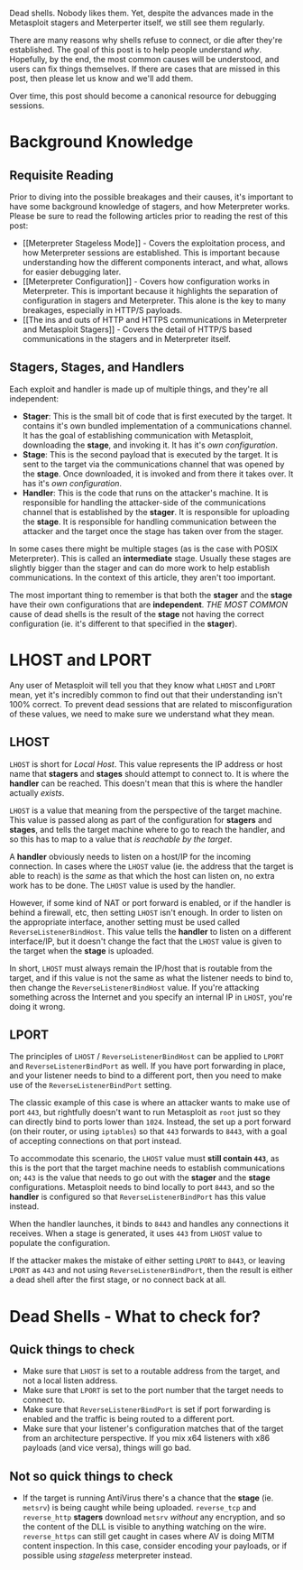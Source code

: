Dead shells. Nobody likes them. Yet, despite the advances made in the Metasploit stagers and Meterperter itself, we still see them regularly.

There are many reasons why shells refuse to connect, or die after they're established. The goal of this post is to help people understand _why_. Hopefully, by the end, the most common causes will be understood, and users can fix things themselves. If there are cases that are missed in this post, then please let us know and we'll add them.

Over time, this post should become a canonical resource for debugging sessions.

# Background Knowledge

## Requisite Reading

Prior to diving into the possible breakages and their causes, it's important to have some background knowledge of stagers, and how Meterpreter works. Please be sure to read the following articles prior to reading the rest of this post:

* [[Meterpreter Stageless Mode]] - Covers the exploitation process, and how Meterpreter sessions are established. This is important because understanding how the different components interact, and what, allows for easier debugging later.
* [[Meterpreter Configuration]] - Covers how configuration works in Meterpreter. This is important because it highlights the separation of configuration in stagers and Meterpreter. This alone is the key to many breakages, especially in HTTP/S payloads.
* [[The ins and outs of HTTP and HTTPS communications in Meterpreter and Metasploit Stagers]] - Covers the detail of HTTP/S based communications in the stagers and in Meterpreter itself.

## Stagers, Stages, and Handlers

Each exploit and handler is made up of multiple things, and they're all independent:

* **Stager**: This is the small bit of code that is first executed by the target. It contains it's own bundled implementation of a communications channel. It has the goal of establishing communication with Metasploit, downloading the **stage**, and invoking it. It has it's _own configuration_.
* **Stage**: This is the second payload that is executed by the target. It is sent to the target via the communications channel that was opened by the **stage**. Once downloaded, it is invoked and from there it takes over. It has it's _own configuration_.
* **Handler**: This is the code that runs on the attacker's machine. It is responsible for handling the attacker-side of the communications channel that is established by the **stager**. It is responsible for uploading the **stage**. It is responsible for handling communication between the attacker and the target once the stage has taken over from the stager.

In some cases there might be multiple stages (as is the case with POSIX Meterpreter). This is called an **intermediate** stage. Usually these stages are slightly bigger than the stager and can do more work to help establish communications. In the context of this article, they aren't too important.

The most important thing to remember is that both the **stager** and the **stage** have their own configurations that are **independent**. _THE MOST COMMON_ cause of dead shells is the result of the **stage** not having the correct configuration (ie. it's different to that specified in the **stager**).

# LHOST and LPORT

Any user of Metasploit will tell you that they know what `LHOST` and `LPORT` mean, yet it's incredibly common to find out that their understanding isn't 100% correct. To prevent dead sessions that are related to misconfiguration of these values, we need to make sure we understand what they mean.

## LHOST

`LHOST` is short for _Local Host_. This value represents the IP address or host name that **stagers** and **stages** should attempt to connect to. It is where the **handler** can be reached. This doesn't mean that this is where the handler actually _exists_.

`LHOST` is a value that meaning from the perspective of the target machine. This value is passed along as part of the configuration for **stagers** and **stages**, and tells the target machine where to go to reach the handler, and so this has to map to a value that _is reachable by the target_.

A **handler** obviously needs to listen on a host/IP for the incoming connection. In cases where the `LHOST` value (ie. the address that the target is able to reach) is the _same_ as that which the host can listen on, no extra work has to be done. The `LHOST` value is used by the handler.

However, if some kind of NAT or port forward is enabled, or if the handler is behind a firewall, etc, then setting `LHOST` isn't enough. In order to listen on the appropriate interface, another setting must be used called `ReverseListenerBindHost`. This value tells the **handler** to listen on a different interface/IP, but it doesn't change the fact that the `LHOST` value is given to the target when the **stage** is uploaded.

In short, `LHOST` must always remain the IP/host that is routable from the target, and if this value is not the same as what the listener needs to bind to, then change the `ReverseListenerBindHost` value. If you're attacking something across the Internet and you specify an internal IP in `LHOST`, you're doing it wrong.

## LPORT

The principles of `LHOST` / `ReverseListenerBindHost` can be applied to `LPORT` and `ReverseListenerBindPort` as well. If you have port forwarding in place, and your listener needs to bind to a different port, then you need to make use of the `ReverseListenerBindPort` setting.

The classic example of this case is where an attacker wants to make use of port `443`, but rightfully doesn't want to run Metasploit as `root` just so they can directly bind to ports lower than `1024`. Instead, the set up a port forward (on their router, or using `iptables`) so that `443` forwards to `8443`, with a goal of accepting connections on that port instead.

To accommodate this scenario, the `LHOST` value must **still contain `443`**, as this is the port that the target machine needs to establish communications on; `443` is the value that needs to go out with the **stager** and the **stage** configurations. Metasploit needs to bind locally to port `8443`, and so the **handler** is configured so that `ReverseListenerBindPort` has this value instead.

When the handler launches, it binds to `8443` and handles any connections it receives. When a stage is generated, it uses `443` from `LHOST` value to populate the configuration.

If the attacker makes the mistake of either setting `LPORT` to `8443`, or leaving `LPORT` as `443` and not using `ReverseListenerBindPort`, then the result is either a dead shell after the first stage, or no connect back at all.

# Dead Shells - What to check for?

## Quick things to check

* Make sure that `LHOST` is set to a routable address from the target, and not a local listen address.
* Make sure that `LPORT` is set to the port number that the target needs to connect to.
* Make sure that `ReverseListenerBindPort` is set if port forwarding is enabled and the traffic is being routed to a different port.
* Make sure that your listener's configuration matches that of the target from an architecture perspective. If you mix x64 listeners with x86 payloads (and vice versa), things will go bad.

## Not so quick things to check

* If the target is running AntiVirus there's a chance that the **stage** (ie. `metsrv`) is being caught while being uploaded. `reverse_tcp` and `reverse_http` **stagers** download `metsrv` _without_ any encryption, and so the content of the DLL is visible to anything watching on the wire. `reverse_https` can still get caught in cases where AV is doing MITM content inspection. In this case, consider encoding your payloads, or if possible using _stageless_ meterpreter instead. 

